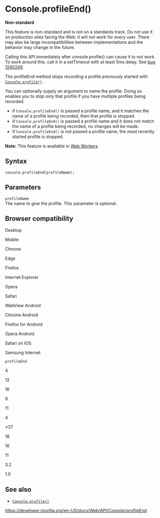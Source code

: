 # Console.profileEnd()

**Non-standard**

This feature is non-standard and is not on a standards track. Do not use it on production sites facing the Web: it will not work for every user. There may also be large incompatibilities between implementations and the behavior may change in the future.

Calling this API immediately after console.profile() can cause it to not work. To work around this, call it in a setTimeout with at least 5ms delay. See [bug 1240249](https://bugzilla.mozilla.org/show_bug.cgi?id=1240249).

The profileEnd method stops recording a profile previously started with [`Console.profile()`](profile).

You can optionally supply an argument to name the profile. Doing so enables you to stop only that profile if you have multiple profiles being recorded.

- if `Console.profileEnd()` is passed a profile name, and it matches the name of a profile being recorded, then that profile is stopped.
- if `Console.profileEnd()` is passed a profile name and it does not match the name of a profile being recorded, no changes will be made.
- if `Console.profileEnd()` is not passed a profile name, the most recently started profile is stopped.

**Note:** This feature is available in [Web Workers](../web_workers_api).

## Syntax

    console.profileEnd(profileName);

## Parameters

`profileName`  
The name to give the profile. This parameter is optional.

## Browser compatibility

Desktop

Mobile

Chrome

Edge

Firefox

Internet Explorer

Opera

Safari

WebView Android

Chrome Android

Firefox for Android

Opera Android

Safari on IOS

Samsung Internet

`profileEnd`

4

12

16

9

11

4

≤37

18

16

11

3.2

1.0

## See also

- [`Console.profile()`](profile)

<a href="https://developer.mozilla.org/en-US/docs/Web/API/Console/profileEnd" class="_attribution-link">https://developer.mozilla.org/en-US/docs/Web/API/Console/profileEnd</a>
